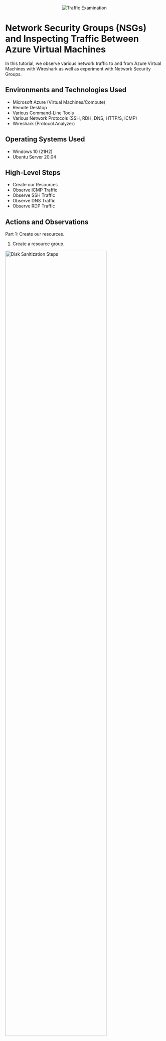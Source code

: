 <p align="center">
<img src="https://i.imgur.com/Ua7udoS.png" alt="Traffic Examination"/>
</p>

<h1>Network Security Groups (NSGs) and Inspecting Traffic Between Azure Virtual Machines</h1>
In this tutorial, we observe various network traffic to and from Azure Virtual Machines with Wireshark as well as experiment with Network Security Groups. <br />


<h2>Environments and Technologies Used</h2>

- Microsoft Azure (Virtual Machines/Compute)
- Remote Desktop
- Various Command-Line Tools
- Various Network Protocols (SSH, RDH, DNS, HTTP/S, ICMP)
- Wireshark (Protocol Analyzer)

<h2>Operating Systems Used </h2>

- Windows 10 (21H2)
- Ubuntu Server 20.04

<h2>High-Level Steps</h2>

- Create our Resources
- Observe ICMP Traffic
- Observe SSH Traffic
- Observe DNS Traffic
- Observe RDP Traffic

<h2>Actions and Observations</h2>

<p>
  Part 1: Create our resources.
  
1. Create a resource group.
</p>
<p>
<img src="https://i.imgur.com/4pI8KUz.png" height="80%" width="80%" alt="Disk Sanitization Steps"/>
</p>
<br />

<p>
2. Create a Windows 10 Virtual Machine (VM)
  
  - While creating the VM, select the previously created Resource Group
  
  - While creating the VM, allow it to create a new Virtual Network (Vnet) and Subnet
</p>
<p>
<img src="https://i.imgur.com/oFpxhQ7.png" height="80%" width="80%" alt="Disk Sanitization Steps"/>
<img src="https://i.imgur.com/afruX6p.png" height="80%" width="80%" alt="Disk Sanitization Steps"/>
<img src="https://i.imgur.com/FRMPBro.png" height="80%" width="80%" alt="Disk Sanitization Steps"/>
</p>
<br />

<p>
3. Create a Linux (Ubuntu) VM
  
  - While creating the VM, select the previously created Resource Group and Vnet
</p>
<p>
<img src="https://i.imgur.com/92eVgV3.png" height="80%" width="80%" alt="Disk Sanitization Steps"/>
<img src="https://i.imgur.com/y7s6A8E.png" height="80%" width="80%" alt="Disk Sanitization Steps"/>
<img src="https://i.imgur.com/qLnIEtL.png" height="80%" width="80%" alt="Disk Sanitization Steps"/>
</p>
<br />

<p>
Part 2: (Observe ICMP Traffic)
  
  4. Use Remote Desktop to connect to your Windows 10 Virtual Machine
</p>
<p>
<img src="https://i.imgur.com/FwR1gir.png" height="80%" width="80%" alt="Disk Sanitization Steps"/>
<img src="https://i.imgur.com/mufpOiW.png" height="80%" width="80%" alt="Disk Sanitization Steps"/>
</p>
<br />

<p>
5. Within your Windows 10 Virtual Machine, Install Wireshark
</p>
<p>
<img src="https://i.imgur.com/Hzm5izC.png" height="80%" width="80%" alt="Disk Sanitization Steps"/>
<img src="https://i.imgur.com/WepqwLS.png" height="80%" width="80%" alt="Disk Sanitization Steps"/>
</p>
<br />

<p>
6. Open Wireshark and filter for ICMP traffic only
</p>
<p>
<img src="https://i.imgur.com/TuDNBc5.png" height="80%" width="80%" alt="Disk Sanitization Steps"/>
</p>
<br />

<p>
7. Retrieve the private IP address of the Ubuntu VM and attempt to ping it from within the Windows 10 VM

- From The Windows 10 VM, open PowerShell and attempt to ping Ubuntu VM
  
- Observe ping requests and replies within WireShark
</p>
<p>
<img src="https://i.imgur.com/pZEwa1p.png" height="80%" width="80%" alt="Disk Sanitization Steps"/>
<img src="https://i.imgur.com/QeFzUYk.png" height="80%" width="80%" alt="Disk Sanitization Steps"/>
<img src="https://i.imgur.com/RWFC15u.png" height="80%" width="80%" alt="Disk Sanitization Steps"/>
</p>
<br />

<p>
8. From The Windows 10 VM, open command line or PowerShell and attempt to ping a public website (such as www.google.com) and observe the traffic in WireShark
</p>

<p>
<img src="https://i.imgur.com/yfx5mpu.png" height="80%" width="80%" alt="Disk Sanitization Steps"/>
</p>
<br />

<p>
9. Initiate a perpetual/non-stop ping from your Windows 10 VM to your Ubuntu VM
  
- Open the Network Security Group your Ubuntu VM is using and disable incoming (inbound) ICMP traffic
</p>

<p>
<img src="https://i.imgur.com/fwo4OvK.png" height="80%" width="80%" alt="Disk Sanitization Steps"/>
<img src="https://i.imgur.com/Zjuc1yS.png" height="80%" width="80%" alt="Disk Sanitization Steps"/>
<img src="https://i.imgur.com/277CX3t.png" height="80%" width="80%" alt="Disk Sanitization Steps"/>
<img src="https://i.imgur.com/3tR8CWM.png" height="80%" width="80%" alt="Disk Sanitization Steps"/>
<img src="https://i.imgur.com/2HwR5GD.png" height="80%" width="80%" alt="Disk Sanitization Steps"/>
</p>
<br />

<p>
- Back in the Windows 10 VM, observe the ICMP traffic in WireShark and the command line Ping activity
  
</p>

<p>
<img src="https://i.imgur.com/gGXwYPV.png" height="80%" width="80%" alt="Disk Sanitization Steps"/>
</p>
<br />

<p>
- Re-enable ICMP traffic for the Network Security Group your Ubuntu VM is using

</p>
<p>
<img src="https://i.imgur.com/1upP7f1.png" height="80%" width="80%" alt="Disk Sanitization Steps"/>
</p>
<br />

<p>
- Back in the Windows 10 VM, observe the ICMP traffic in WireShark and the command line Ping activity (should start working)
</p>

<p>
<img src="https://i.imgur.com/f3EtAEp.png" height="80%" width="80%" alt="Disk Sanitization Steps"/>
</p>
<br />

<p>
- Stop the pinging activity
</p>

<p>
<img src="https://i.imgur.com/3Om3AGw.png" height="80%" width="80%" alt="Disk Sanitization Steps"/>
</p>
<br />

<p>
11. Back in Wireshark, filter for SSH traffic only
</p>

<p>
<img src="https://i.imgur.com/fzjWprW.png" height="80%" width="80%" alt="Disk Sanitization Steps"/>
</p>
<br />

<p>
12. From your Windows 10 VM, “SSH into” your Ubuntu Virtual Machine (via its private IP address)
</p>

<p>
<img src="https://i.imgur.com/kbvrZcg.png" height="80%" width="80%" alt="Disk Sanitization Steps"/>
</p>
<br />

<p>
- Type commands (username, pwd, etc) into the linux SSH connection and observe SSH traffic spam in WireShark

</p>

<p>
<img src="https://i.imgur.com/SuPX3Vk.png" height="80%" width="80%" alt="Disk Sanitization Steps"/>
</p>
<br />

<p>
- Exit the SSH connection by typing ‘exit’ and pressing [Enter]
</p>

<p>
<img src="https://i.imgur.com/vYmn9mk.png" height="80%" width="80%" alt="Disk Sanitization Steps"/>
</p>
<br />

<p>
15. Back in Wireshark, filter for DNS traffic only

</p>

<p>
<img src="https://i.imgur.com/xhiEokU.png" height="80%" width="80%" alt="Disk Sanitization Steps"/>
</p>
<br />

<p>
<img src="https://i.imgur.com/DJmEXEB.png" height="80%" width="80%" alt="Disk Sanitization Steps"/>
</p>
<p>
Lorem ipsum dolor sit amet, consectetur adipiscing elit, sed do eiusmod tempor incididunt ut labore et dolore magna aliqua. Ut enim ad minim veniam, quis nostrud exercitation ullamco laboris nisi ut aliquip ex ea commodo consequat. Duis aute irure dolor in reprehenderit in voluptate velit esse cillum dolore eu fugiat nulla pariatur.
</p>
<br />

<p>
<img src="https://i.imgur.com/DJmEXEB.png" height="80%" width="80%" alt="Disk Sanitization Steps"/>
</p>
<p>
Lorem ipsum dolor sit amet, consectetur adipiscing elit, sed do eiusmod tempor incididunt ut labore et dolore magna aliqua. Ut enim ad minim veniam, quis nostrud exercitation ullamco laboris nisi ut aliquip ex ea commodo consequat. Duis aute irure dolor in reprehenderit in voluptate velit esse cillum dolore eu fugiat nulla pariatur.
</p>
<br />

<p>
<img src="https://i.imgur.com/DJmEXEB.png" height="80%" width="80%" alt="Disk Sanitization Steps"/>
</p>
<p>
Lorem ipsum dolor sit amet, consectetur adipiscing elit, sed do eiusmod tempor incididunt ut labore et dolore magna aliqua. Ut enim ad minim veniam, quis nostrud exercitation ullamco laboris nisi ut aliquip ex ea commodo consequat. Duis aute irure dolor in reprehenderit in voluptate velit esse cillum dolore eu fugiat nulla pariatur.
</p>
<br />

<p>
<img src="https://i.imgur.com/DJmEXEB.png" height="80%" width="80%" alt="Disk Sanitization Steps"/>
</p>
<p>
Lorem ipsum dolor sit amet, consectetur adipiscing elit, sed do eiusmod tempor incididunt ut labore et dolore magna aliqua. Ut enim ad minim veniam, quis nostrud exercitation ullamco laboris nisi ut aliquip ex ea commodo consequat. Duis aute irure dolor in reprehenderit in voluptate velit esse cillum dolore eu fugiat nulla pariatur.
</p>
<br />

<p>
<img src="https://i.imgur.com/DJmEXEB.png" height="80%" width="80%" alt="Disk Sanitization Steps"/>
</p>
<p>
Lorem ipsum dolor sit amet, consectetur adipiscing elit, sed do eiusmod tempor incididunt ut labore et dolore magna aliqua. Ut enim ad minim veniam, quis nostrud exercitation ullamco laboris nisi ut aliquip ex ea commodo consequat. Duis aute irure dolor in reprehenderit in voluptate velit esse cillum dolore eu fugiat nulla pariatur.
</p>
<br />

<p>
<img src="https://i.imgur.com/DJmEXEB.png" height="80%" width="80%" alt="Disk Sanitization Steps"/>
</p>
<p>
Lorem ipsum dolor sit amet, consectetur adipiscing elit, sed do eiusmod tempor incididunt ut labore et dolore magna aliqua. Ut enim ad minim veniam, quis nostrud exercitation ullamco laboris nisi ut aliquip ex ea commodo consequat. Duis aute irure dolor in reprehenderit in voluptate velit esse cillum dolore eu fugiat nulla pariatur.
</p>
<br />

<p>
<img src="https://i.imgur.com/DJmEXEB.png" height="80%" width="80%" alt="Disk Sanitization Steps"/>
</p>
<p>
Lorem ipsum dolor sit amet, consectetur adipiscing elit, sed do eiusmod tempor incididunt ut labore et dolore magna aliqua. Ut enim ad minim veniam, quis nostrud exercitation ullamco laboris nisi ut aliquip ex ea commodo consequat. Duis aute irure dolor in reprehenderit in voluptate velit esse cillum dolore eu fugiat nulla pariatur.
</p>
<br />

<p>
<img src="https://i.imgur.com/DJmEXEB.png" height="80%" width="80%" alt="Disk Sanitization Steps"/>
</p>
<p>
Lorem ipsum dolor sit amet, consectetur adipiscing elit, sed do eiusmod tempor incididunt ut labore et dolore magna aliqua. Ut enim ad minim veniam, quis nostrud exercitation ullamco laboris nisi ut aliquip ex ea commodo consequat. Duis aute irure dolor in reprehenderit in voluptate velit esse cillum dolore eu fugiat nulla pariatur.
</p>
<br />

<p>
<img src="https://i.imgur.com/DJmEXEB.png" height="80%" width="80%" alt="Disk Sanitization Steps"/>
</p>
<p>
Lorem ipsum dolor sit amet, consectetur adipiscing elit, sed do eiusmod tempor incididunt ut labore et dolore magna aliqua. Ut enim ad minim veniam, quis nostrud exercitation ullamco laboris nisi ut aliquip ex ea commodo consequat. Duis aute irure dolor in reprehenderit in voluptate velit esse cillum dolore eu fugiat nulla pariatur.
</p>
<br />

<p>
<img src="https://i.imgur.com/DJmEXEB.png" height="80%" width="80%" alt="Disk Sanitization Steps"/>
</p>
<p>
Lorem ipsum dolor sit amet, consectetur adipiscing elit, sed do eiusmod tempor incididunt ut labore et dolore magna aliqua. Ut enim ad minim veniam, quis nostrud exercitation ullamco laboris nisi ut aliquip ex ea commodo consequat. Duis aute irure dolor in reprehenderit in voluptate velit esse cillum dolore eu fugiat nulla pariatur.
</p>
<br />

<p>
<img src="https://i.imgur.com/DJmEXEB.png" height="80%" width="80%" alt="Disk Sanitization Steps"/>
</p>
<p>
Lorem ipsum dolor sit amet, consectetur adipiscing elit, sed do eiusmod tempor incididunt ut labore et dolore magna aliqua. Ut enim ad minim veniam, quis nostrud exercitation ullamco laboris nisi ut aliquip ex ea commodo consequat. Duis aute irure dolor in reprehenderit in voluptate velit esse cillum dolore eu fugiat nulla pariatur.
</p>
<br />

<p>
<img src="https://i.imgur.com/DJmEXEB.png" height="80%" width="80%" alt="Disk Sanitization Steps"/>
</p>
<p>
Lorem ipsum dolor sit amet, consectetur adipiscing elit, sed do eiusmod tempor incididunt ut labore et dolore magna aliqua. Ut enim ad minim veniam, quis nostrud exercitation ullamco laboris nisi ut aliquip ex ea commodo consequat. Duis aute irure dolor in reprehenderit in voluptate velit esse cillum dolore eu fugiat nulla pariatur.
</p>
<br />

<p>
<img src="https://i.imgur.com/DJmEXEB.png" height="80%" width="80%" alt="Disk Sanitization Steps"/>
</p>
<p>
Lorem ipsum dolor sit amet, consectetur adipiscing elit, sed do eiusmod tempor incididunt ut labore et dolore magna aliqua. Ut enim ad minim veniam, quis nostrud exercitation ullamco laboris nisi ut aliquip ex ea commodo consequat. Duis aute irure dolor in reprehenderit in voluptate velit esse cillum dolore eu fugiat nulla pariatur.
</p>
<br />

<p>
<img src="https://i.imgur.com/DJmEXEB.png" height="80%" width="80%" alt="Disk Sanitization Steps"/>
</p>
<p>
Lorem ipsum dolor sit amet, consectetur adipiscing elit, sed do eiusmod tempor incididunt ut labore et dolore magna aliqua. Ut enim ad minim veniam, quis nostrud exercitation ullamco laboris nisi ut aliquip ex ea commodo consequat. Duis aute irure dolor in reprehenderit in voluptate velit esse cillum dolore eu fugiat nulla pariatur.
</p>
<br />

<p>
<img src="https://i.imgur.com/DJmEXEB.png" height="80%" width="80%" alt="Disk Sanitization Steps"/>
</p>
<p>
Lorem ipsum dolor sit amet, consectetur adipiscing elit, sed do eiusmod tempor incididunt ut labore et dolore magna aliqua. Ut enim ad minim veniam, quis nostrud exercitation ullamco laboris nisi ut aliquip ex ea commodo consequat. Duis aute irure dolor in reprehenderit in voluptate velit esse cillum dolore eu fugiat nulla pariatur.
</p>
<br />

<p>
<img src="https://i.imgur.com/DJmEXEB.png" height="80%" width="80%" alt="Disk Sanitization Steps"/>
</p>
<p>
Lorem ipsum dolor sit amet, consectetur adipiscing elit, sed do eiusmod tempor incididunt ut labore et dolore magna aliqua. Ut enim ad minim veniam, quis nostrud exercitation ullamco laboris nisi ut aliquip ex ea commodo consequat. Duis aute irure dolor in reprehenderit in voluptate velit esse cillum dolore eu fugiat nulla pariatur.
</p>
<br />

<p>
<img src="https://i.imgur.com/DJmEXEB.png" height="80%" width="80%" alt="Disk Sanitization Steps"/>
</p>
<p>
Lorem ipsum dolor sit amet, consectetur adipiscing elit, sed do eiusmod tempor incididunt ut labore et dolore magna aliqua. Ut enim ad minim veniam, quis nostrud exercitation ullamco laboris nisi ut aliquip ex ea commodo consequat. Duis aute irure dolor in reprehenderit in voluptate velit esse cillum dolore eu fugiat nulla pariatur.
</p>
<br />

<p>
<img src="https://i.imgur.com/DJmEXEB.png" height="80%" width="80%" alt="Disk Sanitization Steps"/>
</p>
<p>
Lorem ipsum dolor sit amet, consectetur adipiscing elit, sed do eiusmod tempor incididunt ut labore et dolore magna aliqua. Ut enim ad minim veniam, quis nostrud exercitation ullamco laboris nisi ut aliquip ex ea commodo consequat. Duis aute irure dolor in reprehenderit in voluptate velit esse cillum dolore eu fugiat nulla pariatur.
</p>
<br />
<p>
<img src="https://i.imgur.com/DJmEXEB.png" height="80%" width="80%" alt="Disk Sanitization Steps"/>
</p>
<p>
Lorem ipsum dolor sit amet, consectetur adipiscing elit, sed do eiusmod tempor incididunt ut labore et dolore magna aliqua. Ut enim ad minim veniam, quis nostrud exercitation ullamco laboris nisi ut aliquip ex ea commodo consequat. Duis aute irure dolor in reprehenderit in voluptate velit esse cillum dolore eu fugiat nulla pariatur.
</p>
<br />
<p>
<img src="https://i.imgur.com/DJmEXEB.png" height="80%" width="80%" alt="Disk Sanitization Steps"/>
</p>
<p>
Lorem ipsum dolor sit amet, consectetur adipiscing elit, sed do eiusmod tempor incididunt ut labore et dolore magna aliqua. Ut enim ad minim veniam, quis nostrud exercitation ullamco laboris nisi ut aliquip ex ea commodo consequat. Duis aute irure dolor in reprehenderit in voluptate velit esse cillum dolore eu fugiat nulla pariatur.
</p>
<br />

<p>
<img src="https://i.imgur.com/DJmEXEB.png" height="80%" width="80%" alt="Disk Sanitization Steps"/>
</p>
<p>
Lorem ipsum dolor sit amet, consectetur adipiscing elit, sed do eiusmod tempor incididunt ut labore et dolore magna aliqua. Ut enim ad minim veniam, quis nostrud exercitation ullamco laboris nisi ut aliquip ex ea commodo consequat. Duis aute irure dolor in reprehenderit in voluptate velit esse cillum dolore eu fugiat nulla pariatur.
</p>
<br />


